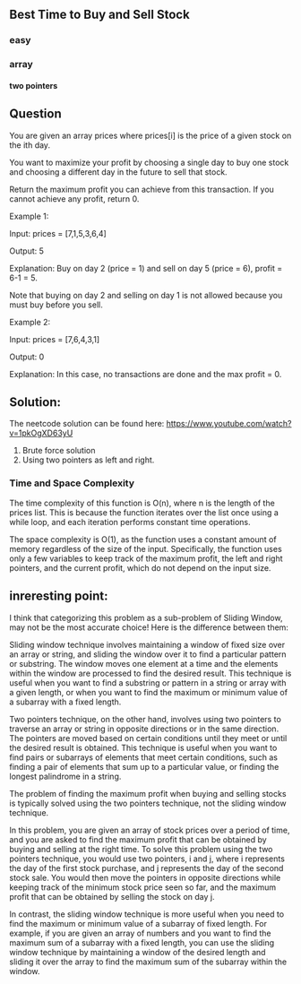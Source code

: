 ##  Best Time to Buy and Sell Stock


### easy
### array 
#### two pointers
## Question

You are given an array prices where prices[i] is the price of a given stock on the ith day.

You want to maximize your profit by choosing a single day to buy one stock and choosing a different day in the future to sell that stock.

Return the maximum profit you can achieve from this transaction. If you cannot achieve any profit, return 0.


Example 1:

Input: prices = [7,1,5,3,6,4]

Output: 5

Explanation: Buy on day 2 (price = 1) and sell on day 5 (price = 6), profit = 6-1 = 5.

Note that buying on day 2 and selling on day 1 is not allowed because you must buy before you sell.


Example 2:

Input: prices = [7,6,4,3,1]

Output: 0

Explanation: In this case, no transactions are done and the max profit = 0.

## Solution:
The neetcode solution can be found here: https://www.youtube.com/watch?v=1pkOgXD63yU
 1) Brute force solution
 2) Using two pointers as left and right.
### Time and Space Complexity
The time complexity of this function is O(n), where n is the length of the prices list. This is because the function iterates over the list once using a while loop, and each iteration performs constant time operations. 

The space complexity is O(1), as the function uses a constant amount of memory regardless of the size of the input. Specifically, the function uses only a few variables to keep track of the maximum profit, the left and right pointers, and the current profit, which do not depend on the input size.
## inreresting point: 

I think that categorizing this problem as a sub-problem of Sliding Window, may not be the most accurate choice! Here is the difference between them: 

Sliding window technique involves maintaining a window of fixed size over an array or string, and sliding the window over it to find a particular pattern or substring. The window moves one element at a time and the elements within the window are processed to find the desired result. This technique is useful when you want to find a substring or pattern in a string or array with a given length, or when you want to find the maximum or minimum value of a subarray with a fixed length.

Two pointers technique, on the other hand, involves using two pointers to traverse an array or string in opposite directions or in the same direction. The pointers are moved based on certain conditions until they meet or until the desired result is obtained. This technique is useful when you want to find pairs or subarrays of elements that meet certain conditions, such as finding a pair of elements that sum up to a particular value, or finding the longest palindrome in a string.

The problem of finding the maximum profit when buying and selling stocks is typically solved using the two pointers technique, not the sliding window technique.

In this problem, you are given an array of stock prices over a period of time, and you are asked to find the maximum profit that can be obtained by buying and selling at the right time. To solve this problem using the two pointers technique, you would use two pointers, i and j, where i represents the day of the first stock purchase, and j represents the day of the second stock sale. You would then move the pointers in opposite directions while keeping track of the minimum stock price seen so far, and the maximum profit that can be obtained by selling the stock on day j.

In contrast, the sliding window technique is more useful when you need to find the maximum or minimum value of a subarray of fixed length. For example, if you are given an array of numbers and you want to find the maximum sum of a subarray with a fixed length, you can use the sliding window technique by maintaining a window of the desired length and sliding it over the array to find the maximum sum of the subarray within the window.

